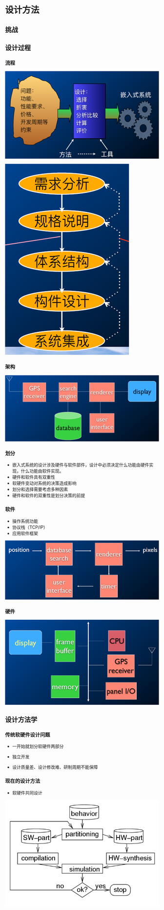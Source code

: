 # 设计方法

## 挑战

## 设计过程

### 流程

![image-20201029183734005](assets/image-20201029183734005.png)

![image-20201029183954034](assets/image-20201029183954034.png)

### 架构

![image-20201029190619613](assets/image-20201029190619613.png)

### 划分

+ 嵌⼊式系统的设计涉及硬件与软件部件，设计中必须决定什么功能由硬件实现，什么功能由软件实现。
+ 硬件和软件具有双重性
+ 软硬件变动对系统的决策造成影响
+ 划分和选择需要考虑多种因素
+ 硬件和软件的双重性是划分决策的前提

### 软件

+ 操作系统功能
+ 协议栈（TCP/IP）
+ 应用软件框架

![image-20201029190531593](assets/image-20201029190531593.png)

### 硬件

![image-20201029190554551](assets/image-20201029190554551.png)

## 设计方法学

### 传统软硬件设计问题

+ 一开始就划分软硬件两部分
+ 独立开发

+ 设计质量差、设计修改难、研制周期不能保障

### 现在的设计方法

+ 软硬件共同设计

![image-20201029191828147](assets/image-20201029191828147.png)

